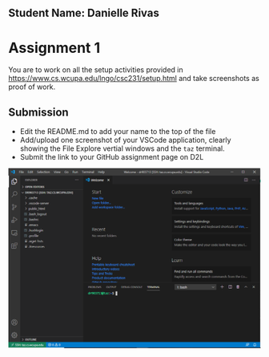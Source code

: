 ## Student Name: Danielle Rivas

# Assignment 1

You are to work on all the setup activities provided in https://www.cs.wcupa.edu/lngo/csc231/setup.html and take screenshots as proof of work. 

## Submission

- Edit the README.md to add your name to the top of the file 
- Add/upload one screenshot of your VSCode application, clearly showing the File Explore vertial windows and the `taz` terminal.  
- Submit the link to your GitHub assignment page on D2L

![](https://github.com/dr903713/Pictures/blob/master/Assignment1.PNG)
